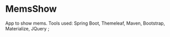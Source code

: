 # MemsShow
App to show mems.
Tools used: Spring Boot, Themeleaf, Maven, Bootstrap, Materialize, JQuery ;  

